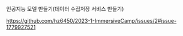 인공지능 모델 만들기(데이터 수집저장 서비스 만들기)

https://github.com/hz6450/2023-1-ImmersiveCamp/issues/2#issue-1779927521
